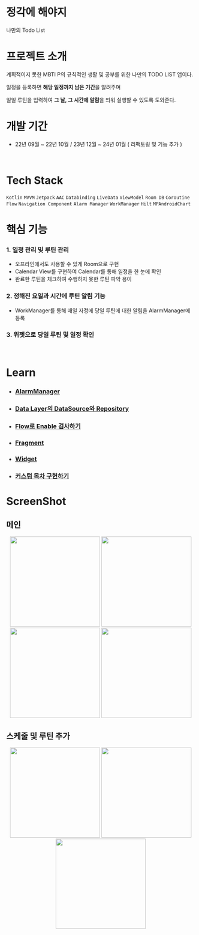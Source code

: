 # 정각에 해야지
 나만의 Todo List
 <br>


# 프로젝트 소개
 계획적이지 못한 MBTI P의 규칙적인 생활 및 공부를 위한 나만의 TODO LIST 앱이다.

일정을 등록하면 **해당 일정까지 남은 기간**을 알려주며

일일 루틴을 입력하여 **그 날, 그 시간에 알람**을 띄워 실행할 수 있도록 도와준다.
 <br>


# 개발 기간
 * 22년 09월 ~ 22년 10월 / 23년 12월 ~ 24년 01월 ( 리팩토링 및 기능 추가 )
 <br>

# Tech Stack
`Kotlin` `MVVM` `Jetpack` `AAC` `Databinding` `LiveData` `ViewModel` `Room DB` `Coroutine`
`Flow` `Navigation Component` `Alarm Manager` `WorkManager` `Hilt` `MPAndroidChart`
<br>


# 핵심 기능
### 1. 일정 관리 및 루틴 관리
- 오프라인에서도 사용할 수 있게 Room으로 구현
- Calendar View를 구현하여 Calendar를 통해 일정을 한 눈에 확인
- 완료한 루틴을 체크하여 수행하지 못한 루틴 파악 용이

### 2. 정해진 요일과 시간에 루틴 알림 기능
- WorkManager를 통해 매일 자정에 당일 루틴에 대한 알림을 AlarmManager에 등록

### 3. 위젯으로 당일 루틴 및 일정 확인

<br>

# Learn
* ### [AlarmManager](https://snaildeveloper.tistory.com/49)
* ### [Data Layer의 DataSource와 Repository](https://snaildeveloper.tistory.com/117)
* ### [Flow로 Enable 검사하기](https://snaildeveloper.tistory.com/150)
* ### [Fragment](https://snaildeveloper.tistory.com/147)
* ### [Widget](https://snaildeveloper.tistory.com/149)
* ### [커스텀 목차 구현하기](https://snaildeveloper.tistory.com/146)

# ScreenShot
## 메인
<p align="center" width="100%">
 <img 
  src="https://github.com/user-attachments/assets/86974924-48d3-4075-af7f-c43bd7de9a64"
  width="240"/>
 <img 
  src="https://github.com/user-attachments/assets/907112c4-af31-414c-b8d2-7d9f7a3f9c99"
  width="240"/>
  <img 
 src="https://github.com/user-attachments/assets/3d7006f2-dc44-4498-a8df-54a1c3dbacd7" 
 width="240"/>
 <img 
 src="https://github.com/user-attachments/assets/975c42af-7287-4b71-956e-e2d7bb8e64f1" 
 width="240"/> 
</p>

## 스케줄 및 루틴 추가
<p align="center" width="100%">
 <img 
 src="https://github.com/user-attachments/assets/44fce508-7442-42fa-8d06-e79d113a6289" 
 width="240"/> 
<img 
 src="https://github.com/user-attachments/assets/7094054a-a730-4616-9844-bb719639e8a4" 
 width="240"/> 
 <img 
 src="https://github.com/user-attachments/assets/78d86044-3e2f-4dee-8093-92c5976d7866" 
 width="240"/> 
</p>

